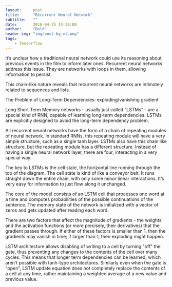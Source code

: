```yaml
---
layout:     post
title:      "Recurrent Neural Network"
subtitle:   ""
date:       2016-04-25 14:30:00
author:     "Beld"
header-img: "img/post-bg-ml.png"
tags:
    - Tensorflow
---
```



It’s unclear how a traditional neural network could use its reasoning about previous events in the film to inform later ones. Recurrent neural networks address this issue. They are networks with loops in them, allowing information to persist.

This chain-like nature reveals that recurrent neural networks are intimately related to sequences and lists.

The Problem of Long-Term Dependencies: exploding/vanishing gradient

Long Short Term Memory networks – usually just called “LSTMs” – are a special kind of RNN, capable of learning long-term dependencies. LSTMs are explicitly designed to avoid the long-term dependency problem.

All recurrent neural networks have the form of a chain of repeating modules of neural network. In standard RNNs, this repeating module will have a very simple structure, such as a single tanh layer. LSTMs also have this chain like structure, but the repeating module has a different structure. Instead of having a single neural network layer, there are four, interacting in a very special way.

The key to LSTMs is the cell state, the horizontal line running through the top of the diagram. The cell state is kind of like a conveyor belt. It runs straight down the entire chain, with only some minor linear interactions. It’s very easy for information to just flow along it unchanged.

The core of the model consists of an LSTM cell that processes one word at a time and computes probabilities of the possible continuations of the sentence. The memory state of the network is initialized with a vector of zeros and gets updated after reading each word.

There are two factors that affect the magnitude of gradients - the weights and the activation functions (or more precisely, their derivatives) that the gradient passes through. If either of these factors is smaller than 1, then the gradients may vanish in time; if larger than 1, then exploding might happen.

LSTM architecture allows disabling of writing to a cell by turning "off" the gate, thus preventing any changes to the contents of the cell over many cycles. This means that longer term dependencies can be learned; which aren't possible with tanh-type architectures. Similarly even when the gate is "open", LSTM update equation does not completely replace the contents of a cell at any time,  rather maintaining a weighted average of a new value and previous value.
